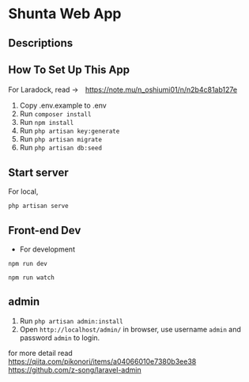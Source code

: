 # Shunta Web App

## Descriptions


## How To Set Up This App

For Laradock, read →　https://note.mu/n_oshiumi01/n/n2b4c81ab127e

1. Copy .env.example to .env
2. Run `composer install`
3. Run `npm install`
4. Run `php artisan key:generate`
5. Run `php artisan migrate`
6. Run `php artisan db:seed`

## Start server

For local,
```
php artisan serve
```

## Front-end Dev

- For development
```
npm run dev
```
```
npm run watch
```
## admin
1. Run `php artisan admin:install`
2. Open `http://localhost/admin/` in browser, use username `admin` and password `admin` to login.

for more detail
read https://qiita.com/pikonori/items/a04066010e7380b3ee38
     https://github.com/z-song/laravel-admin